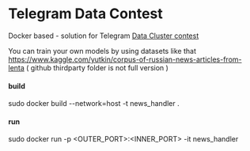 # Telegram Data Contest
Docker based - solution for Telegram [Data Cluster contest](https://contest.com/docs/data_clustering)


You can train your own models by using datasets like that https://www.kaggle.com/yutkin/corpus-of-russian-news-articles-from-lenta
( github thirdparty folder is not full version )

#### build
sudo docker build --network=host -t news_handler .

#### run
sudo docker run -p <OUTER_PORT>:<INNER_PORT> -it news_handler

